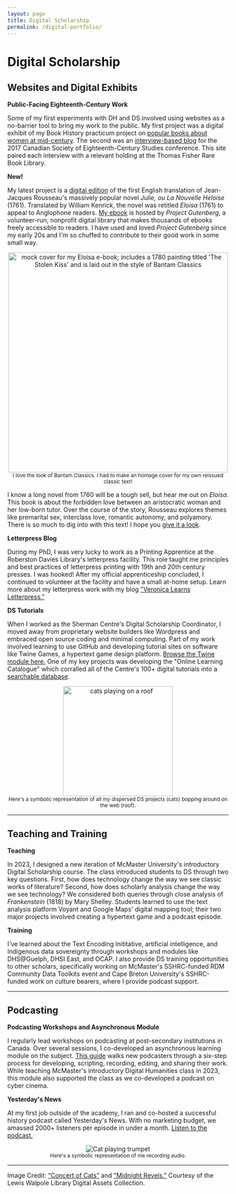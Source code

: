 ```yaml
---
layout: page
title: Digital Scholarship
permalink: /digital-portfolio/
---
```


# Digital Scholarship

## Websites and Digital Exhibits

**Public-Facing Eighteenth-Century Work**

Some of my first experiments with DH and DS involved using websites as a no-barrier tool to bring my work to the public. My first project was a digital exhibit of my Book History practicum project on [popular books about women at mid-century](https://feminocentricnarratives.wordpress.com/). The second was an [interview-based blog](https://cosmopolitanisms.wordpress.com/) for the 2017 Canadian Society of Eighteenth-Century Studies conference. This site paired each interview with a relevant holding at the Thomas Fisher Rare Book Library. 

**New!**

My latest project is a [digital edition](https://www.gutenberg.org/ebooks/76639) of the first English translation of Jean-Jacques Rousseau's massively popular novel _Julie, ou La Nouvelle Heloise_ (1761). Translated by William Kenrick, the novel was retitled _Eloisa_ (1761) to appeal to Anglophone readers. [My ebook](https://www.gutenberg.org/ebooks/76639) is hosted by _Project Gutenberg_, a volunteer-run, nonprofit digital library that makes thousands of ebooks freely accessible to readers. I have used and loved _Project Gutenberg_ since my early 20s and I'm so chuffed to contribute to their good work in some small way. 

<center><img src="../assets/img/eloisa.png" alt="mock cover for my Eloisa e-book; includes a 1780 painting titled 'The Stolen Kiss' and is laid out in the style of Bantam Classics" height="500"/></center>
<center><small>I love the look of Bantam Classics. I had to make an homage cover for my own reissued classic text!</small></center>

I know a long novel from 1760 will be a tough sell, but hear me out on _Eloisa_. This book is about the forbidden love between an aristocratic woman and her low-born tutor. Over the course of the story, Rousseau explores themes like premarital sex, interclass love, romantic autonomy, and polyamory. There is so much to dig into with this text! I hope you [give it a look](https://www.gutenberg.org/ebooks/76639). 

**Letterpress Blog**

During my PhD, I was very lucky to work as a Printing Apprentice at the Roberston Davies Library's letterpress facility. This role taught me principles and best practices of letterpress printing with 19th and 20th century presses. I was hooked! After my official apprenticeship concluded, I continued to volunteer at the facility and have a small at-home setup. Learn more about my letterpress work with my blog ["Veronica Learns Letterpress."](https://letterpressbyveronica.wordpress.com/)

**DS Tutorials**

When I worked as the Sherman Centre's Digital Scholarship Coordinator, I moved away from proprietary website builders like Wordpress and embraced open source coding and minimal computing. Part of my work involved learning to use GitHub and developing tutorial sites on software like Twine Games, a hypertext game design platform. [Browse the Twine module here.](https://learn.scds.ca/dmds22-23/Twine.html) One of my key projects was developing the "Online Learning Catalogue" which corralled all of the Centre's 100+ digital tutorials into a [searchable database](https://scds.ca/searchable-online-learning/). 

<center><img src="../assets/img/Roof-1.png" alt="cats playing on a roof" height="250"/></center>
<center><small>Here's a symbolic representation of all my dispersed DS projects (cats) bopping around on the web (roof).</small></center>

------------------------------------------------------------------------------------------------------------------------------------------------------------------------------

## Teaching and Training

**Teaching** 

In 2023, I designed a new iteration of McMaster University's introductory Digital Scholarship course. The class introduced students to DS through two key questions. First, how does technology change the way we see classic works of literature? Second, how does scholarly analysis change the way we see technology? We considered both queries through close analysis of _Frankenstein_ (1818) by Mary Shelley. Students learned to use the text analysis platform Voyant and Google Maps' digital mapping tool; their two major projects involved creating a hypertext game and a podcast episode. 

**Training**

I've learned about the Text Encoding Inititative, artificial intelligence, and Indigenous data sovereignty through workshops and modules like DHS@Guelph, DHSI East, and OCAP. I also provide DS training opportunities to other scholars, specifically working on McMaster's SSHRC-funded RDM Community Data Toolkits event and Cape Breton University's SSHRC-funded work on culture bearers, where I provide podcast support. 

------------------------------------------------------------------------------------------------------------------------------------------------------------------------------

## Podcasting

**Podcasting Workshops and Asynchronous Module**

I regularly lead workshops on podcasting at post-secondary institutions in Canada. Over several sessions, I co-developed an asynchronous learning module on the subject. [This guide](https://learn.scds.ca/podcasting/) walks new podcasters through a six-step process for developing, scripting, recording, editing, and sharing their work. While teaching McMaster's introductory Digital Humanities class in 2023, this module also supported the class as we co-developed a podcast on cyber cinema. 

**Yesterday's News**

At my first job outside of the academy, I ran and co-hosted a successful history podcast called Yesterday's News. With no marketing budget, we amassed 2000+ listeners per episode in under a month. [Listen to the podcast.](https://podcasts.apple.com/us/podcast/yesterdays-news/id1563444201) 

<center><img src="../assets/img/Trumpet-1.png" alt="Cat playing trumpet"/></center>
<center><small>Here's a symbolic representation of me recording audio.</small></center>

------------------------------------------------------------------------------------------------------------------------------------------------------------------------------
Image Credit: [“Concert of Cats”](https://collections.library.yale.edu/catalog/17324467) and ["Midnight Revels."](https://collections.library.yale.edu/catalog/10977604) Courtesy of the Lewis Walpole Library Digital Assets Collection.

